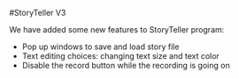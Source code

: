 #StoryTeller V3

We have added some new features to StoryTeller program:

- Pop up windows to save and load story file
- Text editing choices: changing text size and text color
- Disable the record button while the recording is going on
